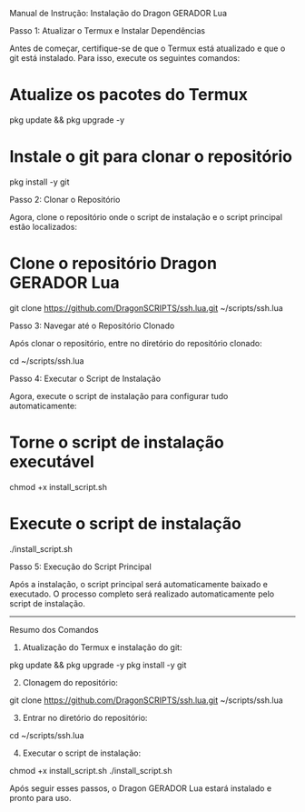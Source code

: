 Manual de Instrução: Instalação do Dragon GERADOR Lua

Passo 1: Atualizar o Termux e Instalar Dependências

Antes de começar, certifique-se de que o Termux está atualizado e que o git está instalado. Para isso, execute os seguintes comandos:

# Atualize os pacotes do Termux
pkg update && pkg upgrade -y

# Instale o git para clonar o repositório
pkg install -y git

Passo 2: Clonar o Repositório

Agora, clone o repositório onde o script de instalação e o script principal estão localizados:

# Clone o repositório Dragon GERADOR Lua
git clone https://github.com/DragonSCRIPTS/ssh.lua.git ~/scripts/ssh.lua

Passo 3: Navegar até o Repositório Clonado

Após clonar o repositório, entre no diretório do repositório clonado:

cd ~/scripts/ssh.lua

Passo 4: Executar o Script de Instalação

Agora, execute o script de instalação para configurar tudo automaticamente:

# Torne o script de instalação executável
chmod +x install_script.sh

# Execute o script de instalação
./install_script.sh

Passo 5: Execução do Script Principal

Após a instalação, o script principal será automaticamente baixado e executado. O processo completo será realizado automaticamente pelo script de instalação.


---

Resumo dos Comandos

1. Atualização do Termux e instalação do git:

pkg update && pkg upgrade -y
pkg install -y git


2. Clonagem do repositório:

git clone https://github.com/DragonSCRIPTS/ssh.lua.git ~/scripts/ssh.lua


3. Entrar no diretório do repositório:

cd ~/scripts/ssh.lua


4. Executar o script de instalação:

chmod +x install_script.sh
./install_script.sh



Após seguir esses passos, o Dragon GERADOR Lua estará instalado e pronto para uso.
